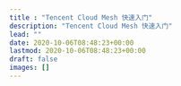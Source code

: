 ```yaml
---
title : "Tencent Cloud Mesh 快速入门"
description: "Tencent Cloud Mesh 快速入门"
lead: ""
date: 2020-10-06T08:48:23+00:00
lastmod: 2020-10-06T08:48:23+00:00
draft: false
images: []
---
```

